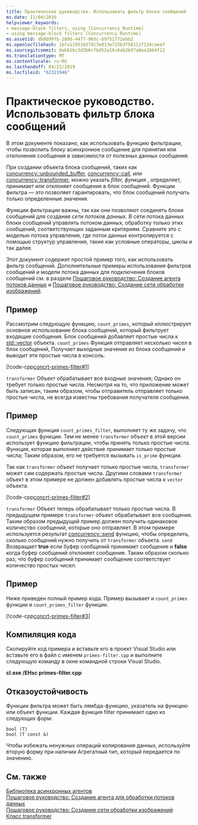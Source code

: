 ```yaml
---
title: Практическое руководство. Использовать фильтр блока сообщений
ms.date: 11/04/2016
helpviewer_keywords:
- message-block filters, using [Concurrency Runtime]
- using message-block filters [Concurrency Runtime]
ms.assetid: db6b99fb-288d-4477-96dc-b9751772ebb2
ms.openlocfilehash: 1bfa11953d27dc7e013e715b3f58111f124caeaf
ms.sourcegitcommit: 0ab61bc3d2b6cfbd52a16c6ab2b97a8ea1864f12
ms.translationtype: MT
ms.contentlocale: ru-RU
ms.lasthandoff: 04/23/2019
ms.locfileid: "62321946"
---
```

# <a name="how-to-use-a-message-block-filter"></a>Практическое руководство. Использовать фильтр блока сообщений

В этом документе показано, как использовать функцию фильтрации, чтобы позволить блоку асинхронное сообщение для принятия или отклонения сообщения в зависимости от полезных данных сообщения.

При создании объекта блока сообщений, таких как [concurrency::unbounded_buffer](reference/unbounded-buffer-class.md), [concurrency::call](../../parallel/concrt/reference/call-class.md), или [concurrency::transformer](../../parallel/concrt/reference/transformer-class.md), можно указать *filter, функция* , определяет, принимает или отклоняет сообщение в блок сообщений. Функции фильтра — это позволяет гарантировать, что блок сообщений получать только определенные значения.

Функции фильтрации важны, так как они позволяют соединять блоки сообщений для создания *сети потоков данных*. В сети потока данных блоки сообщений управлять потоком данных, обработку только этих сообщений, соответствующих заданным критериям. Сравните это с моделью потока управления, где поток данных контролируется с помощью структур управления, такие как условные операторы, циклы и так далее.

Этот документ содержит простой пример того, как использовать фильтр сообщений. Дополнительные примеры использования фильтров сообщений и модели потока данных для подключения блоков сообщений см. в разделе [Пошаговое руководство: Создание агента потоков данных](../../parallel/concrt/walkthrough-creating-a-dataflow-agent.md) и [Пошаговое руководство: Создание сети обработки изображений](../../parallel/concrt/walkthrough-creating-an-image-processing-network.md).

## <a name="example"></a>Пример

Рассмотрим следующую функцию, `count_primes`, который иллюстрирует основное использование блока сообщений, который фильтрует входящие сообщения. Блок сообщений добавляет простые числа к [std::vector](../../standard-library/vector-class.md) объекта. `count_primes` Функция отправляет несколько чисел в блок сообщений, Получает выходные значения из блока сообщений и выводит эти простые числа в консоль.

[!code-cpp[concrt-primes-filter#1](../../parallel/concrt/codesnippet/cpp/how-to-use-a-message-block-filter_1.cpp)]

`transformer` Объект обрабатывает все входные значения; Однако он требует только простые числа. Несмотря на то, что приложение может быть записан, таким образом, чтобы отправитель отправляет только простые числа, не всегда известны требования получателя сообщения.

## <a name="example"></a>Пример

Следующая функция `count_primes_filter`, выполняет ту же задачу, что `count_primes` функции. Тем не менее `transformer` объект в этой версии использует функцию фильтрации, чтобы принять только простые числа. Функция, которая выполняет действие принимает только простые числа; Таким образом, его не требуется вызывать `is_prime` функции.

Так как `transformer` объект получает только простые числа, `transformer` может сам содержать простые числа. Другими словами `transformer` объект в этом примере не должен добавлять простые числа к `vector` объекта.

[!code-cpp[concrt-primes-filter#2](../../parallel/concrt/codesnippet/cpp/how-to-use-a-message-block-filter_2.cpp)]

`transformer` Объект теперь обрабатывает только простые числа. В предыдущем примере `transformer` объект обрабатывает все сообщения. Таким образом предыдущий пример должен получить одинаковое количество сообщений, которые оно отправляет. В этом примере используется результат [concurrency::send](reference/concurrency-namespace-functions.md#send) функцию, чтобы определить, сколько сообщений нужно получить от `transformer` объекта. `send` Возвращает **true** если буфер сообщений принимает сообщение и **false** когда буфер сообщений отклоняет сообщение. Таким образом сколько раз, что буфер сообщений принимает сообщение соответствует количество простых чисел.

## <a name="example"></a>Пример

Ниже приведен полный пример кода. Пример вызывает и `count_primes` функции и `count_primes_filter` функции.

[!code-cpp[concrt-primes-filter#3](../../parallel/concrt/codesnippet/cpp/how-to-use-a-message-block-filter_3.cpp)]

## <a name="compiling-the-code"></a>Компиляция кода

Скопируйте код примера и вставьте его в проект Visual Studio или вставьте его в файл с именем `primes-filter.cpp` и выполните следующую команду в окне командной строки Visual Studio.

**cl.exe /EHsc primes-filter.cpp**

## <a name="robust-programming"></a>Отказоустойчивость

Функции фильтра может быть лямбда-функцию, указатель на функцию или объект функции. Каждая функция filter принимает одно из следующих форм:

```Output
bool (T)
bool (T const &)
```

Чтобы избежать ненужных операций копирования данных, используйте вторую форму при наличии Агрегатный тип, который передается по значению.

## <a name="see-also"></a>См. также

[Библиотека асинхронных агентов](../../parallel/concrt/asynchronous-agents-library.md)<br/>
[Пошаговое руководство: Создание агента для обработки потоков данных](../../parallel/concrt/walkthrough-creating-a-dataflow-agent.md)<br/>
[Пошаговое руководство: Создание сети обработки изображений](../../parallel/concrt/walkthrough-creating-an-image-processing-network.md)<br/>
[Класс transformer](../../parallel/concrt/reference/transformer-class.md)
